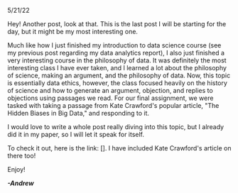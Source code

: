 5/21/22

Hey! Another post, look at that. This is the last post I will be
starting for the day, but it might be my most interesting one.

Much like how I just finished my introduction to data science course
(see my previous post regarding my data analytics report), I also just
finished a very interesting course in the philosophy of data. It was
definitely the most interesting class I have ever taken, and I learned a
lot about the philosophy of science, making an argument, and the
philosophy of data. Now, this topic is essentially data ethics, however,
the class focused heavily on the history of science and how to generate
an argument, objection, and replies to objections using passages we
read. For our final assignment, we were tasked with taking a passage
from Kate Crawford\'s popular article, \"The Hidden Biases in Big
Data,\" and responding to it.

I would love to write a whole post really diving into this topic, but I
already did it in my paper, so I will let it speak for itself.

To check it out, here is the link: \[\]. I have included Kate
Crawford\'s article on there too!

Enjoy!

***-Andrew***
